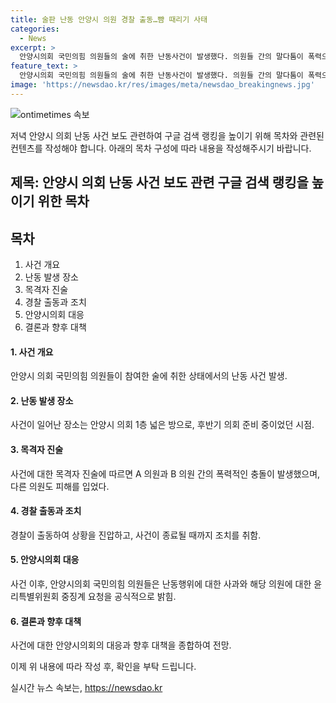 ```yaml
---
title: 술판 난동 안양시 의원 경찰 출동…뺨 때리기 사태
categories:
  - News
excerpt: >
  안양시의회 국민의힘 의원들의 술에 취한 난동사건이 발생했다. 의원들 간의 말다툼이 폭력으로 이어져 지저분한 사태로 번지며, 다른 의원까지 다쳤다. 지난 1일의 사건은 공식 사과와 함께 안양시의회가 중징계 요청 및 자진 탈당을 권고하며 마무리됐다. 사건은 후반기 의회를 앞두고 의원들의 논쟁에서 시작돼 화제가 돼왔다. 해당 의원들로부터의 공식 사과와 처리과정이 주목받고 있다.
feature_text: >
  안양시의회 국민의힘 의원들의 술에 취한 난동사건이 발생했다. 의원들 간의 말다툼이 폭력으로 이어져 지저분한 사태로 번지며, 다른 의원까지 다쳤다. 지난 1일의 사건은 공식 사과와 함께 안양시의회가 중징계 요청 및 자진 탈당을 권고하며 마무리됐다. 사건은 후반기 의회를 앞두고 의원들의 논쟁에서 시작돼 화제가 돼왔다. 해당 의원들로부터의 공식 사과와 처리과정이 주목받고 있다.
image: 'https://newsdao.kr/res/images/meta/newsdao_breakingnews.jpg'
---
```


<p><img src="https://newsdao.kr/res/images/meta/newsdao_breakingnews.jpg" alt="ontimetimes 속보" /></p>

<p>저녁 안양시 의회 난동 사건 보도 관련하여 구글 검색 랭킹을 높이기 위해 목차와 관련된 컨텐츠를 작성해야 합니다. 아래의 목차 구성에 따라 내용을 작성해주시기 바랍니다.</p>

<h2>제목: 안양시 의회 난동 사건 보도 관련 구글 검색 랭킹을 높이기 위한 목차</h2>

<h2 data-ke-size="size26">목차</h2>

<ol>
<li>사건 개요</li>
<li>난동 발생 장소</li>
<li>목격자 진술</li>
<li>경찰 출동과 조치</li>
<li>안양시의회 대응</li>
<li>결론과 향후 대책</li>
</ol>

<h4>1. 사건 개요</h4>

<p data-ke-size="size16">안양시 의회 국민의힘 의원들이 참여한 술에 취한 상태에서의 난동 사건 발생.</p>

<h4>2. 난동 발생 장소</h4>

<p data-ke-size="size16">사건이 일어난 장소는 안양시 의회 1층 넓은 방으로, 후반기 의회 준비 중이었던 시점.</p>

<h4>3. 목격자 진술</h4>

<p data-ke-size="size16">사건에 대한 목격자 진술에 따르면 A 의원과 B 의원 간의 폭력적인 충돌이 발생했으며, 다른 의원도 피해를 입었다.</p>

<h4>4. 경찰 출동과 조치</h4>

<p data-ke-size="size16">경찰이 출동하여 상황을 진압하고, 사건이 종료될 때까지 조치를 취함.</p>

<h4>5. 안양시의회 대응</h4>

<p data-ke-size="size16">사건 이후, 안양시의회 국민의힘 의원들은 난동행위에 대한 사과와 해당 의원에 대한 윤리특별위원회 중징계 요청을 공식적으로 밝힘.</p>

<h4>6. 결론과 향후 대책</h4>

<p data-ke-size="size16">사건에 대한 안양시의회의 대응과 향후 대책을 종합하여 전망.</p>

<p>이제 위 내용에 따라 작성 후, 확인을 부탁 드립니다.</p>
실시간 뉴스 속보는, <a href="https://newsdao.kr" rel="dofollow">https://newsdao.kr</a>


